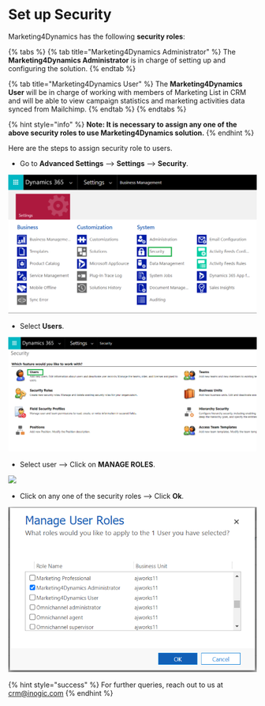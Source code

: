 # Set up Security

Marketing4Dynamics has the following **security roles**:

{% tabs %}
{% tab title="Marketing4Dynamics Administrator" %}
The **Marketing4Dynamics Administrator** is in charge of setting up and configuring the solution.
{% endtab %}

{% tab title="Marketing4Dynamics User" %}
The **Marketing4Dynamics User** will be in charge of working with members of Marketing List in CRM and will be able to view campaign statistics and marketing activities data synced from Mailchimp.
{% endtab %}
{% endtabs %}

{% hint style="info" %}
**Note: It is necessary to assign any one of the above security roles to use Marketing4Dynamics solution.**
{% endhint %}

Here are the steps to assign security role to users.

* Go to **Advanced Settings** --> **Settings** --> **Security**.

![](<../../.gitbook/assets/11 (1).png>)

* Select **Users**.

![](<../../.gitbook/assets/12 (2).png>)

* Select user --> Click on **MANAGE ROLES**.

![](<../../.gitbook/assets/Security Roles\_1.png>)

* Click on any one of the security roles --> Click **Ok**.

![](<../../.gitbook/assets/Security Roles.png>)

{% hint style="success" %}
For further queries, reach out to us at [crm@inogic.com](mailto:crm@inogic.com)
{% endhint %}
